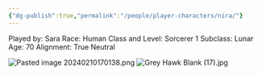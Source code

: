 ```yaml
---
{"dg-publish":true,"permalink":"/people/player-characters/nira/"}
---
```


Played by: Sara
Race: Human
Class and Level: Sorcerer 1
Subclass: Lunar
Age: 70
Alignment: True Neutral

![Pasted image 20240210170138.png](/img/user/Z_Attachments/Pasted%20image%2020240210170138.png)
![Grey Hawk Blank (17).jpg](/img/user/Z_Attachments/Grey%20Hawk%20Blank%20(17).jpg)